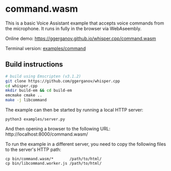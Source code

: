 # command.wasm

This is a basic Voice Assistant example that accepts voice commands from the microphone.
It runs in fully in the browser via WebAseembly.

Online demo: https://ggerganov.github.io/whisper.cpp/command.wasm

Terminal version: [examples/command](/examples/command)

## Build instructions

```bash
# build using Emscripten (v3.1.2)
git clone https://github.com/ggerganov/whisper.cpp
cd whisper.cpp
mkdir build-em && cd build-em
emcmake cmake ..
make -j libcommand
```
The example can then be started by running a local HTTP server:
```console
python3 examples/server.py
```
And then opening a browser to the following URL:
http://localhost:8000/command.wasm/

To run the example in a different server, you need to copy the following files
to the server's HTTP path:
```
cp bin/command.wasm/*       /path/to/html/
cp bin/libcommand.worker.js /path/to/html/
```
